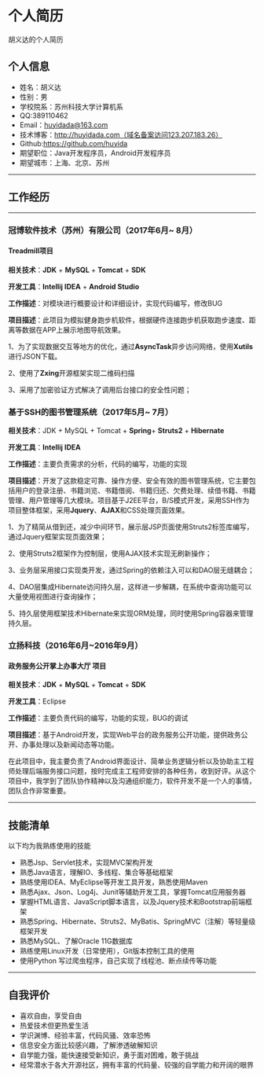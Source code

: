 # 个人简历

胡义达的个人简历

## 个人信息

- 姓名：胡义达
- 性别：男
- 学校院系：苏州科技大学计算机系
- QQ:389110462
- Email：huyidada@163.com
- 技术博客：http://huyidada.com（域名备案访问123.207.183.26）
- Github:https://github.com/huyida
- 期望职位：Java开发程序员，Android开发程序员
- 期望城市：上海、北京、苏州

---

## 工作经历

** **

### 冠博软件技术（苏州）有限公司（2017年6月~ 8月）

#### Treadmill项目

**相关技术**：**JDK** + **MySQL** + **Tomcat** + **SDK**

**开发工具**：**Intellij IDEA** + **Android Studio**

**工作描述**：对模块进行概要设计和详细设计，实现代码编写，修改BUG

**项目描述**：此项目为模拟健身跑步机软件，根据硬件连接跑步机获取跑步速度、距离等数据在APP上展示地图导航效果。

1、为了实现数据交互等地方的优化，通过**AsyncTask**异步访问网络，使用**Xutils**进行JSON下载。

2、使用了**Zxing**开源框架实现二维码扫描

3、采用了加密验证方式解决了调用后台接口的安全性问题；

### 基于SSH的图书管理系统（2017年5月~ 7月）

**相关技术**：JDK + MySQL + Tomcat + **Spring**+ **Struts2** + **Hibernate**

**开发工具**：**Intellij IDEA** 

**工作描述**：主要负责需求的分析，代码的编写，功能的实现

**项目描述**：开发了这款稳定可靠、操作方便、安全有效的图书管理系统，它主要包括用户的登录注册、书籍浏览、书籍借阅、书籍归还、欠费处理、续借书籍、书籍管理、用户管理等几大模块。项目基于J2EE平台，B/S模式开发，采用SSH作为项目整体框架，采用**Jquery**、**AJAX**和CSS处理页面效果。

1、为了精简从借到还，减少中间环节，展示层JSP页面使用Struts2标签库编写，通过Jquery框架实现页面效果；

2、使用Struts2框架作为控制层，使用AJAX技术实现无刷新操作；

3、业务层采用接口实现类开发，通过Spring的依赖注入可以和DAO层无缝耦合；

4、DAO层集成Hibernate访问持久层，这样进一步解耦，在系统中查询功能可以大量使用视图进行查询操作；

5、持久层使用框架技术Hibernate来实现ORM处理，同时使用Spring容器来管理持久层。

 

### 立扬科技（2016年6月~2016年9月）

#### 政务服务公开掌上办事大厅 项目

**相关技术**：**JDK** + **MySQL** + **Tomcat** + **SDK**

**开发工具**：Eclipse

**工作描述**：主要负责代码的编写，功能的实现，BUG的调试

**项目描述**：基于Android开发，实现Web平台的政务服务公开功能，提供政务公开、办事处理以及新闻动态等功能。

在此项目中，我主要负责了Android界面设计、简单业务逻辑分析以及协助主工程师处理后端服务接口问题，按时完成主工程师安排的各种任务，收到好评。从这个项目中，我学到了团队协作精神以及沟通组织能力，软件开发不是一个人的事情，团队合作非常重要。

---

## 技能清单

以下均为我熟练使用的技能

- 熟悉Jsp、Servlet技术，实现MVC架构开发
- 熟悉Java语言，理解IO、多线程、集合等基础框架
- 熟练使用IDEA、MyEclipse等开发工具开发，熟悉使用Maven 
- 熟悉Ajax、Json、Log4j、Junit等辅助开发工具，掌握Tomcat应用服务器
- 掌握HTML语言、JavaScript脚本语言，以及Jquery技术和Bootstrap前端框架
- 熟悉Spring、Hibernate、Struts2、MyBatis、SpringMVC（注解）等轻量级框架开发
- 熟悉MySQL、了解Oracle 11G数据库
- 熟练使用Linux开发（日常使用），Git版本控制工具的使用
- 使用Python 写过爬虫程序，自己实现了线程池、断点续传等功能

---

## 自我评价

- 喜欢自由，享受自由
- 热爱技术但更热爱生活
- 学识渊博、经验丰富，代码风骚、效率恐怖
- 信息安全方面比较感兴趣，了解渗透破解知识
- 自学能力强，能快速接受新知识，勇于面对困难，敢于挑战
- 经常潜水于各大开源社区，拥有丰富的代码量、较强的自学能力和开阔的眼界

